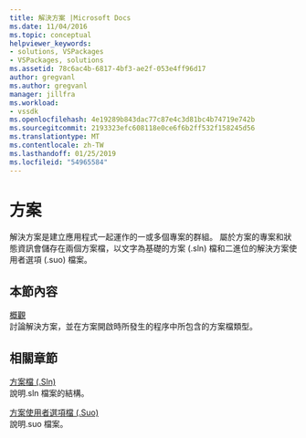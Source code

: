 ```yaml
---
title: 解決方案 |Microsoft Docs
ms.date: 11/04/2016
ms.topic: conceptual
helpviewer_keywords:
- solutions, VSPackages
- VSPackages, solutions
ms.assetid: 78c6ac4b-6817-4bf3-ae2f-053e4ff96d17
author: gregvanl
ms.author: gregvanl
manager: jillfra
ms.workload:
- vssdk
ms.openlocfilehash: 4e19289b843dac77c87e4c3d81bc4b74719e742b
ms.sourcegitcommit: 2193323efc608118e0ce6f6b2ff532f158245d56
ms.translationtype: MT
ms.contentlocale: zh-TW
ms.lasthandoff: 01/25/2019
ms.locfileid: "54965584"
---
```

# <a name="solutions"></a>方案
解決方案是建立應用程式一起運作的一或多個專案的群組。 屬於方案的專案和狀態資訊會儲存在兩個方案檔，以文字為基礎的方案 (.sln) 檔和二進位的解決方案使用者選項 (.suo) 檔案。  
  
## <a name="in-this-section"></a>本節內容  
 [概觀](../../extensibility/internals/solutions-overview.md)  
 討論解決方案，並在方案開啟時所發生的程序中所包含的方案檔類型。  
  
## <a name="related-sections"></a>相關章節  
 [方案檔 (.Sln)](../../extensibility/internals/solution-dot-sln-file.md)  
 說明.sln 檔案的結構。  
  
 [方案使用者選項檔 (.Suo)](../../extensibility/internals/solution-user-options-dot-suo-file.md)  
 說明.suo 檔案。